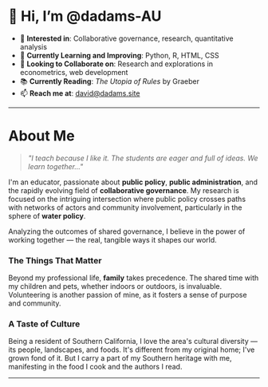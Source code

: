 # 👋 Hi, I’m **@dadams-AU**

- 👀 **Interested in**: Collaborative governance, research, quantitative analysis
- 🌱 **Currently Learning and Improving**: Python, R, HTML, CSS
- 💞️ **Looking to Collaborate on**: Research and explorations in econometrics, web development 
- 📚 **Currently Reading**: _The Utopia of Rules_ by Graeber
- 📫 **Reach me at**: david@dadams.site

---

# **About Me**
> _"I teach because I like it. The students are eager and full of ideas. We learn together..."_

I'm an educator, passionate about **public policy**, **public administration**, and the rapidly evolving field of **collaborative governance**. My research is focused on the intriguing intersection where public policy crosses paths with networks of actors and community involvement, particularly in the sphere of **water policy**. 

Analyzing the outcomes of shared governance, I believe in the power of working together — the real, tangible ways it shapes our world.

### **The Things That Matter**
Beyond my professional life, **family** takes precedence. The shared time with my children and pets, whether indoors or outdoors, is invaluable. Volunteering is another passion of mine, as it fosters a sense of purpose and community.

### **A Taste of Culture**
Being a resident of Southern California, I love the area's cultural diversity — its people, landscapes, and foods. It's different from my original home; I've grown fond of it. But I carry a part of my Southern heritage with me, manifesting in the food I cook and the authors I read.

---
